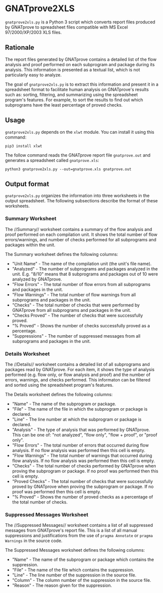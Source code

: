 # GNATprove2XLS

``gnatprove2xls.py`` is a Python 3 script which converts report files produced by
GNATprove to spreadsheet files compatible with MS Excel 
97/2000/XP/2003 XLS files.

## Rationale

The report files generated by GNATprove contains a detailed list of the flow 
analysis and proof performed on each subprogram and package during its analysis.
This information is presented as a textual list, which is not particularly
easy to analyze. 

The goal of ``gnatprove2xls.py`` is to extract this information and present
it in a spreadsheet format to facilitate human analysis on GNATprove's results
such as: sorting, filtering, and summarizing using the spreadsheet program's
features. For example, to sort the results to find out which subprograms have the
least percentage of proved checks.

## Usage

``gnatprove2xls.py`` depends on the ``xlwt`` module. You can install it using 
this command:
```
pip3 install xlwt
```

The follow command reads the GNATprove report file ``gnatprove.out`` and generates
a spreadsheet called ``gnatprove.xls``:

```
python3 gnatprove2xls.py --out=gnatprove.xls gnatprove.out
```

## Output format

``gnatprove2xls.py`` organizes the information into three worksheets in the
output spreadsheet. The following subsections describe the format of these
worksheets.

### Summary Worksheet

The //Summary// worksheet contains a summary of the flow analysis and proof
performed on each compilation unit. It shows the total number of flow 
errors/warnings, and number of checks performed for all subprograms and
packages within the unit.

The Summary worksheet defines the following columns:
  * "Unit Name" - The name of the compilation unit (the unit's file name).
  * "Analyzed" - The number of subprograms and packages analyzed in the unit.
    E.g. "8/10" means that 8 subprograms and packages out of 10 were analyzed by
    GNATprove.
  * "Flow Errors" - The total number of flow errors from all subprograms and 
    packages in the unit.
  * "Flow Warnings" - The total number of flow warnings from all subprograms and
    packages in the unit.
 * "Checks" - The total number of checks that were performed by GNATprove from all
    subprograms and packages in the unit.
 * "Checks Proved" - The number of checks that were successfully proved.
 * "% Proved" - Shows the number of checks successfully proved as a percentage.
 * "Suppressions" - The number of suppressed messages from all subprograms and
   packages in the unit.

### Details Worksheet

The //Details// worksheet contains a detailed list of all subprograms and
packages read by GNATprove. For each item, it shows the type of analysis 
performed (e.g. flow only, or flow analysis and proof) and the number of
errors, warnings, and checks performed.
This informaton can be filtered and sorted using the spreadsheet program's
features.

The Details worksheet defines the following columns:
  * "Name" - The name of the subprogram or package.
  * "File" - The name of the file in which the subprogram or package is declared.
  * "Line" - The line number at which the subprogram or package is declared.
  * "Analysis" - The type of analysis that was performed by GNATprove. 
     This can be one of: "not analyzed", "flow only", "flow + proof", or "proof only".
  * "Flow Errors" - The total number of errors that occurred during flow analysis.
     If no flow analysis was performed then this cell is empty.
  * "Flow Warnings" - The total number of warnings that occurred during flow analysis.
     If no flow analysis was performed then this cell is empty.
  * "Checks" - The total number of checks performed by GNATprove when proving the
    subprogram or package.
    If no proof was performed then this cell is empty.
  * "Proved Checks" - The total number of checks that were successfully proved by
    GNATprove when proving the subprogram or package.
    If no proof was performed then this cell is empty.
  * "% Proved" - Shows the number of proved checks as a percentage of the total
    number of checks.

### Suppressed Messages Worksheet

The //Suppressed Messages// worksheet contains a list of all suppressed
messages from GNATprove's report file. This is a list of all manual suppressions
and justifications from the use of ``pragma Annotate`` or ``pragma Warnings``
in the source code.

The Suppressed Messages worksheet defines the following columns:

  * "Name" - The name of the subprogram or package which contains the suppression.
  * "File" - The name of the file which contains the suppression.
  * "Line" - The line number of the suppression in the source file.
  * "Column" - The column number of the suppression in the source file.
  * "Reason" - The reason given for the suppression.

